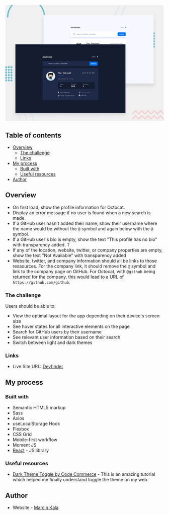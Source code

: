 ![](https://github.com/kalamarcin/github-user-search/blob/master/src/assets/preview.jpg?raw=true)

## Table of contents

- [Overview](#overview)
  - [The challenge](#the-challenge)
  - [Links](#links)
- [My process](#my-process)
  - [Built with](#built-with)
  - [Useful resources](#useful-resources)
- [Author](#author)


## Overview

- On first load, show the profile information for Octocat.
- Display an error message if no user is found when a new search is made.
- If a GitHub user hasn't added their name, show their username where the name would be without the `@` symbol and again below with the `@` symbol.
- If a GitHub user's bio is empty, show the text "This profile has no bio" with transparency added. T
- If any of the location, website, twitter, or company properties are empty, show the text "Not Available" with transparency added 
- Website, twitter, and company information should all be links to those resaources. For the company link, it should remove the `@` symbol and link to the company page on GitHub. For Octocat, with `@github` being returned for the company, this would lead to a URL of `https://github.com/github`.

### The challenge

Users should be able to:

- View the optimal layout for the app depending on their device's screen size
- See hover states for all interactive elements on the page
- Search for GitHub users by their username
- See relevant user information based on their search
- Switch between light and dark themes

### Links

- Live Site URL: [Devfinder](https://devfinder-mk.netlify.app/)

## My process

### Built with

- Semantic HTML5 markup
- Sass
- Axios
- useLocalStorage Hook
- Flexbox
- CSS Grid
- Mobile-first workflow
- Moment JS
- [React](https://reactjs.org/) - JS library


### Useful resources

- [Dark Theme Toggle by Code Commerce](https://youtu.be/y0LwoUi_Kcw) - This is an amazing tutorial which helped me finally understand toggle the theme on my web.


## Author

- Website - [Marcin Kala](https://portfolio-mk-react.netlify.app/)


